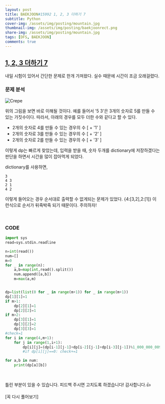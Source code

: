 ```yaml
---
layout: post
title: BAEKJOON#15992 1, 2, 3 더하기 7
subtitle: Python
cover-img: /assets/img/posting/mountain.jpg
thumbnail-img: /assets/img/posting/baekjoonrect.png
share-img: /assets/img/posting/mountain.jpg
tags: [DFS, BAEKJOON]
comments: true
---
```


## [1, 2, 3 더하기 7](https://www.acmicpc.net/problem/15992)

내일 시험이 있어서 간단한 문제로 한개 가져왔다.
실수 때문에 시간이 조금 오래걸렸다.

### 문제 분석

![Crepe](https://i.imgur.com/jw7kCcd.jpg)

위의 그림을 보면 바로 이해될 것이다.
예를 들어서 '5 3'은 3개의 숫자로 5를 만들 수 있는 가짓수이다.
따라서, 아래의 경우를 모두 더한 수와 같다고 할 수 있다.

- 2개의 숫자로 4를 만들 수 있는 경우의 수 [ + '1' ]
- 2개의 숫자로 3를 만들 수 있는 경우의 수 [ + '2' ]
- 2개의 숫자로 2를 만들 수 있는 경우의 수 [ + '3' ]

이렇게 dp는 빠르게 찾았는데, 입력을 받을 때, 숫자 두개를 dictionary에 저장하겠다는 판단을 하면서 시간을 많이 잡아먹게 되었다.

dictionary를 사용하면,

```
3
4 3
2 1
4 2
```

이렇게 들어오는 경우 순서대로 출력할 수 없게되는 문제가 있었다.
{4:[3,2],2:[1]}
이런식으로 순서가 뒤죽박죽 되기 때문이다.
주의하자!

<br>

### CODE

```python
import sys
read=sys.stdin.readline

n=int(read())
num=[]
m=0
for _ in range(n):
    a,b=map(int,read().split())
    num.append([a,b])
    m=max(a,m)


dp=list(list(0 for _ in range(m+1)) for _ in range(m+1))
dp[1][1]=1
if m>1:
    dp[2][1]=1
    dp[2][2]=1
if m>2:
    dp[3][1]=1
    dp[3][2]=2
    dp[3][3]=1
#check=1
for i in range(4,m+1):
    for j in range(1,i+1):
        dp[i][j]=(dp[i-1][j-1]+dp[i-2][j-1]+dp[i-3][j-1])%1_000_000_009
        #if dp[i][j]==0: check+=1

for a,b in num:
    print(dp[a][b])
```

<br>

틀린 부분이 있을 수 있습니다. 피드백 주시면 고치도록 하겠습니다!
감사합니다.👍

[꼭 다시 풀어보기]
<br>
<br>
